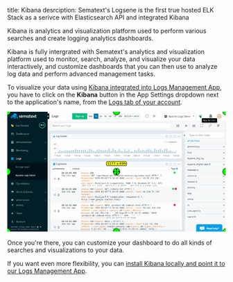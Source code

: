 title: Kibana
desrciption: Sematext's Logsene is the first true hosted ELK Stack as a serivce with Elasticsearch API and integrated Kibana

Kibana is analytics and visualization platform used to perform various searches and create logging analytics dashboards.

Kibana is fully intergrated with Sematext's analytics and visualization platform used to monitor, search, analyze, and visualize your data interactively, and customize dashboards that you can then use to analyze log data and perform advanced management tasks.

To visualize your data using [Kibana integrated into Logs Management App](http://blog.sematext.com/2015/06/11/1-click-elk-stack-hosted-kibana-4/),
you have to click on the **Kibana** button in the App Settings dropdown next to the application's
name, from the [Logs tab of your account](https://apps.sematext.com/ui/logs).

<img alt="Kibana Integration" src="/docs/images/logs/kibana-integration.gif" title="Sematext Logging UI - Kibana Integration">

Once you're there, you can customize your dashboard to do all kinds of
searches and visualizations to your data.

If you want even more flexibility, you can [install Kibana locally and point it to our Logs Management App](faq/#can-i-run-kibana-locally-and-point-it-to-logsene).
